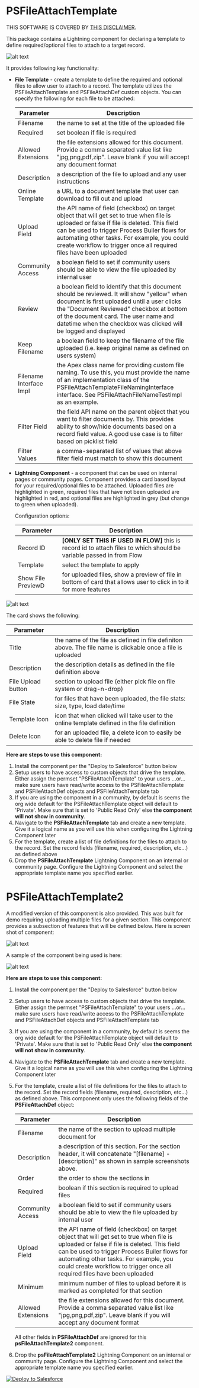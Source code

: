 # PSFileAttachTemplate
THIS SOFTWARE IS COVERED BY [THIS DISCLAIMER](https://raw.githubusercontent.com/thedges/Disclaimer/master/disclaimer.txt).

This package contains a Lightning component for declaring a template to define required/optional files to attach to a target record. 

![alt text](https://github.com/thedges/PSFileAttachTemplate/blob/master/PSFileAttachTemplate.gif "PSFileAttachTemplate")

It provides following key functionality:
* <b>File Template</b> - create a template to define the required and optional files to allow user to attach to a record. The template utilizes the PSFileAttachTemplate and PSFileAttachDef custom objects. You can specify the following for each file to be attached:

   | Parameter | Description |
   | --------- | ----------- |
   | Filename | the name to set at the title of the uploaded file |
   | Required | set boolean if file is required |
   | Allowed Extensions | the file extensions allowed for this document. Provide a comma separated value list like "jpg,png,pdf,zip". Leave blank if you will accept any document format |
   | Description | a description of the file to upload and any user instructions |
   | Online Template | a URL to a document template that user can download to fill out and upload |
   | Upload Field | the API name of field (checkbox) on target object that will get set to true when file is uploaded or false if file is deleted. This field can be used to trigger Process Builer flows for automating other tasks. For example, you could create workflow to trigger once all required files have been uploaded |
   | Community Access | a boolean field to set if community users should be able to view the file uploaded by internal user |
   | Review | a boolean field to identify that this document should be reviewed. It will show "yellow" when document is first uploaded until a user clicks the "Document Reviewed" checkbox at bottom of the document card. The user name and datetime when the checkbox was clicked will be logged and displayed |
   | Keep Filename | a boolean field to keep the filename of the file uploaded (i.e. keep original name as defined on users system) |
   | Filename Interface Impl | the Apex class name for providing custom file naming. To use this, you must provide the name of an implementation class of the PSFileAttachTemplateFileNamingInterface interface. See PSFileAttachFileNameTestImpl as an example. |
   | Filter Field | the field API name on the parent object that you want to filter documents by. This provides ability to show/hide documents based on a record field value. A good use case is to filter based on picklist field |
   | Filter Values | a comma-separated list of values that above filter field must match to show this document |
   
* <b>Lightning Component</b> - a component that can be used on internal pages or community pages. Component provides a card based layout for your required/optional files to be attached. Uploaded files are highlighted in green, required files that have not been uploaded are highlighted in red, and optional files are highlighted in grey (but change to green when uploaded).

   Configuration options:
   
   | Parameter | Description |
   | --------- | ----------- |
   | Record ID | __[ONLY SET THIS IF USED IN FLOW]__ this is record id to attach files to which should be variable passed in from Flow |
   | Template | select the template to apply |
   | Show File PreviewD | for uploaded files, show a preview of file in bottom of card that allows user to click in to it for more features |

![alt text](https://github.com/thedges/PSFileAttachTemplate/blob/master/PSFileAttachTemplate-filePreview.png "File Preview Option")

   The card shows the following:
   
   | Parameter | Description |
   | --------- | ----------- |
   | Title  | the name of the file as defined in file definiton above. The file name is clickable once a file is uploaded  |
   | Description  | the description details as defined in the file definition above  |
   | File Upload button  |  section to upload file (either pick file on file system or drag-n-drop) |
   | File State  | for files that have been uploaded, the file stats: size, type, load date/time  |
   | Template Icon  |  icon that when clicked will take user to the online template defined in the file definition |
   | Delete Icon  | for an uploaded file, a delete icon to easily be able to delete file if needed  |


<b>Here are steps to use this component:</b>
  1. Install the component per the "Deploy to Salesforce" button below
  2. Setup users to have access to custom objects that drive the template. Either assign the permset "PSFileAttachTemplate" to your users  ...or... make sure users have read/write access to the PSFileAttachTemplate and PSFileAttachDef objects and PSFileAttachTemplate tab
  3. If you are using the component in a community, by default is seems the org wide default for the PSFileAttachTemplate object will default to 'Private'. Make sure that is set to 'Public Read Only' else **the component will not show in community**.
  4. Navigate to the **PSFileAttachTemplate** tab and create a new template. Give it a logical name as you will use this when configuring the Lightning Component later
  5. For the template, create a list of file definitions for the files to attach to the record. Set the record fields (filename, required, description, etc...) as defined above
  6. Drop the **PSFileAttachTemplate** Lightning Component on an internal or community page. Configure the Lightning Component and select the appropriate template name you specified earlier.


# PSFileAttachTemplate2
A modified version of this component is also provided. This was built for demo requiring uploading multiple files for a given section. This component provides a subsection of features that will be defined below. Here is screen shot of component:

![alt text](https://github.com/thedges/PSFileAttachTemplate/blob/master/PSFileAttachTemplate2.png "PSFileAttachTemplate2")

A sample of the component being used is here:

![alt text](https://github.com/thedges/PSFileAttachTemplate/blob/master/PSFileAttachTemplate2.gif "PSFileAttachTemplate2 Usage")

<b>Here are steps to use this component:</b>

 1. Install the component per the "Deploy to Salesforce" button below
  2. Setup users to have access to custom objects that drive the template. Either assign the permset "PSFileAttachTemplate" to your users  ...or... make sure users have read/write access to the PSFileAttachTemplate and PSFileAttachDef objects and PSFileAttachTemplate tab
  3. If you are using the component in a community, by default is seems the org wide default for the PSFileAttachTemplate object will default to 'Private'. Make sure that is set to 'Public Read Only' else **the component will not show in community**.
  4. Navigate to the **PSFileAttachTemplate** tab and create a new template. Give it a logical name as you will use this when configuring the Lightning Component later
  5. For the template, create a list of file definitions for the files to attach to the record. Set the record fields (filename, required, description, etc...) as defined above. This component only uses the following fields of the **PSFileAttachDef** object:
  
     | Parameter | Description |
     | --------- | ----------- |
     | Filename | the name of the section to upload multiple document for |
     | Description | a description of this section. For the section header, it will concatenate "[filename] - [description]" as shown in sample screenshots above. |
     | Order | the order to show the sections in |
     | Required | boolean if this section is required to upload files |
     | Community Access | a boolean field to set if community users should be able to view the file uploaded by internal user |
     | Upload Field | the API name of field (checkbox) on target object that will get set to true when file is uploaded or false if file is deleted. This field can be used to trigger Process Builer flows for automating other tasks. For example, you could create workflow to trigger once all required files have been uploaded |
     | Minimum | minimum number of files to upload before it is marked as completed for that section |
     | Allowed Extensions | the file extensions allowed for this document. Provide a comma separated value list like "jpg,png,pdf,zip". Leave blank if you will accept any document format |
  
     All other fields in **PSFileAttachDef** are ignored for this **psFileAttachTemplate2** component.
     
  6. Drop the **psFileAttachTemplate2** Lightning Component on an internal or community page. Configure the Lightning Component and select the appropriate template name you specified earlier.



<a href="https://githubsfdeploy.herokuapp.com">
  <img alt="Deploy to Salesforce"
       src="https://raw.githubusercontent.com/afawcett/githubsfdeploy/master/deploy.png">
</a>

